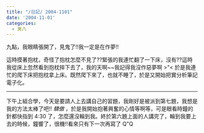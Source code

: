 ```yaml
---
title: "/日記/ 2004-1101"
date: '2004-11-01'
categories:
  - 男八
---
```


九點，我眼睛張開了，見鬼了!!我一定是在作夢!!

這時摸著抱枕，奇怪了抱枕怎麼不見了??緊張的我連忙翻了一下床，沒有??這時我從床上忽然看到抱枕摔下去了，我的天啊~~我記得我沒作惡夢啊 >"<  於是我連忙的爬下床把抱枕拿上床。既然爬下來了，也就不睡了，於是又開始把實分析筆記電子化。

----

下午上組合學，今天是要請人上去講自己的習題，我剛好是被派到第七題，我想是我的方法太棒了吧!! *驕傲* ，於是我開始抱著興奮的心情等啊等，可是眼看時鐘的針都快指到 4:30 了，怎麼還沒輪到我。終於第六題上面的人講完了，輪到我要上去的時候，鐘響了，很機!!看來只有下一次再寫了  Q"Q